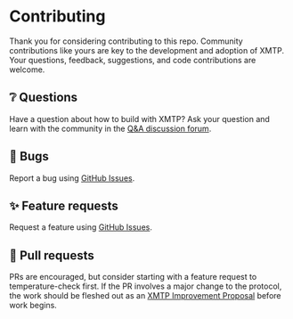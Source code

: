 # Contributing

Thank you for considering contributing to this repo. Community contributions like yours are key to the development and adoption of XMTP. Your questions, feedback, suggestions, and code contributions are welcome.

## ❔ Questions

Have a question about how to build with XMTP? Ask your question and learn with the community in the [Q&A discussion forum](https://github.com/orgs/xmtp/discussions/categories/q-a).

## 🐞 Bugs

Report a bug using [GitHub Issues](https://github.com/xmtp/xmtp-memo-js/issues).

## ✨ Feature requests

Request a feature using [GitHub Issues](https://github.com/xmtp/xmtp-memo-js/issues).

## 🔀 Pull requests

PRs are encouraged, but consider starting with a feature request to temperature-check first. If the PR involves a major change to the protocol, the work should be fleshed out as an [XMTP Improvement Proposal](https://github.com/xmtp/XIPs/blob/main/XIPs/xip-0-purpose-process.md) before work begins.
